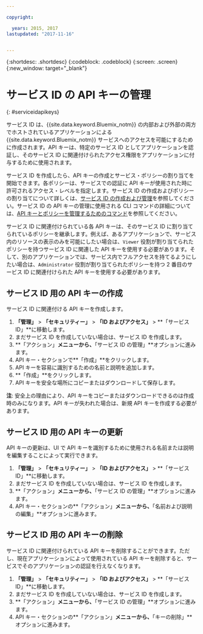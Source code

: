 ```yaml
---

copyright:

  years: 2015, 2017
lastupdated: "2017-11-16"


---
```


{:shortdesc: .shortdesc}
{:codeblock: .codeblock}
{:screen: .screen}
{:new_window: target="_blank"}

# サービス ID の API キーの管理
{: #serviceidapikeys}

サービス ID は、{{site.data.keyword.Bluemix_notm}} の内部および外部の両方でホストされているアプリケーションによる {{site.data.keyword.Bluemix_notm}} サービスへのアクセスを可能にするために作成されます。API キーは、特定のサービス ID としてアプリケーションを認証し、そのサービス ID に関連付けられたアクセス権限をアプリケーションに付与するために使用されます。

サービス ID を作成したら、API キーの作成とサービス・ポリシーの割り当てを開始できます。各ポリシーは、サービスでの認証に API キーが使用された時に許可されるアクセス・レベルを指定します。サービス ID の作成およびポリシーの割り当てについて詳しくは、[サービス ID の作成および管理](serviceids.html)を参照してください。サービス ID の API キーの管理に使用される CLI コマンドの詳細については、[API キーとポリシーを管理するためのコマンド](/docs/cli/reference/bluemix_cli/bx_cli.html#bx_commands_iam)を参照してください。

サービス ID に関連付けられている各 API キーは、そのサービス ID に割り当てられているポリシーを継承します。例えば、あるアプリケーションで、サービス内のリソースの表示のみを可能にしたい場合は、`Viewer` 役割が割り当てられたポリシーを持つサービス ID に関連した API キーを使用する必要があります。そして、別のアプリケーションでは、サービス内でフルアクセスを持てるようにしたい場合は、`Administrator` 役割が割り当てられたポリシーを持つ 2 番目のサービス ID に関連付けられた API キーを使用する必要があります。

## サービス ID 用の API キーの作成

サービス ID に関連付ける API キーを作成します。

1. **「管理」** &gt; **「セキュリティー」** &gt; **「ID およびアクセス」** &gt; **「サービス ID」**に移動します。 
2. まだサービス ID を作成していない場合は、サービス ID を作成します。
3. **「アクション」**メニューから、**「サービス ID の管理」**オプションに進みます。
4. API キー・セクションで**「作成」**をクリックします。
5. API キーを容易に識別するための名前と説明を追加します。
6. **「作成」**をクリックします。
7. API キーを安全な場所にコピーまたはダウンロードして保存します。

**注**: 安全上の理由により、API キーをコピーまたはダウンロードできるのは作成時のみになります。API キーが失われた場合は、新規 API キーを作成する必要があります。

## サービス ID 用の API キーの更新

API キーの更新は、UI で API キーを識別するために使用される名前または説明を編集することによって実行できます。

1. **「管理」** &gt; **「セキュリティー」** &gt; **「ID およびアクセス」** &gt; **「サービス ID」**に移動します。 
2. まだサービス ID を作成していない場合は、サービス ID を作成します。
3. **「アクション」**メニューから、**「サービス ID の管理」**オプションに進みます。
4. API キー・セクションの**「アクション」**メニューから、**「名前および説明の編集」**オプションに進みます。


## サービス ID 用の API キーの削除

サービス ID に関連付けられている API キーを削除することができます。ただし、現在アプリケーションによって使用されている API キーを削除すると、サービスでそのアプリケーションの認証を行えなくなります。

1. **「管理」** &gt; **「セキュリティー」** &gt; **「ID およびアクセス」** &gt; **「サービス ID」**に移動します。 
2. まだサービス ID を作成していない場合は、サービス ID を作成します。
3. **「アクション」**メニューから、**「サービス ID の管理」**オプションに進みます。
4. API キー・セクションの**「アクション」**メニューから、**「キーの削除」**オプションに進みます。


